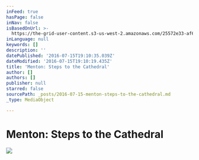 ```yaml
---
inFeed: true
hasPage: false
inNav: false
isBasedOnUrl: >-
  https://the-grid-user-content.s3-us-west-2.amazonaws.com/25572e33-af62-47d4-898b-cec75a652e45.jpg
inLanguage: null
keywords: []
description: ''
datePublished: '2016-07-15T19:10:35.039Z'
dateModified: '2016-07-15T19:10:19.435Z'
title: 'Menton: Steps to the Cathedral'
author: []
authors: []
publisher: null
starred: false
sourcePath: _posts/2016-07-15-menton-steps-to-the-cathedral.md
_type: MediaObject

---
```

# Menton: Steps to the Cathedral
![](https://the-grid-user-content.s3-us-west-2.amazonaws.com/25572e33-af62-47d4-898b-cec75a652e45.jpg)